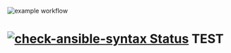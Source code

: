 ![example workflow](https://github.com/florian-hild-1/Test01/actions/workflows/check-ansible-syntax/badge.svg)

[![check-ansible-syntax Status](https://github.com/florian-hild-1/Test01/workflows/check-ansible-syntax/badge.svg)](https://github.com/florian-hild-1/Test01/actions/workflows/check-ansible-syntax.yml)
TEST
=========
